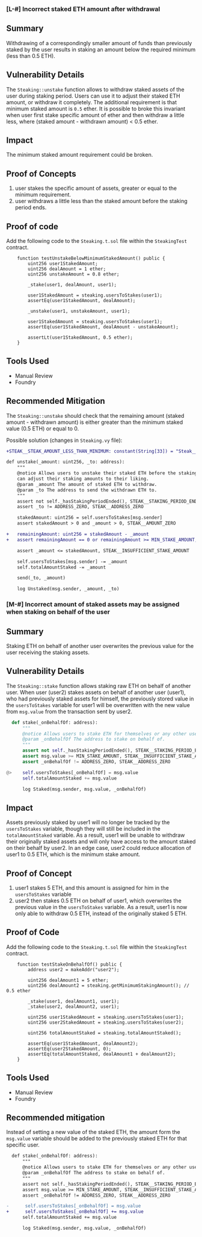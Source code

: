 ### [L-#] Incorrect staked ETH amount after withdrawal

## Summary

Withdrawing of a correspondingly smaller amount of funds than previously staked by the user results in staking an amount below the required minimum (less than 0.5 ETH).

## Vulnerability Details

The `Steaking::unstake` function allows to withdraw staked assets of the user during staking period. Users can use it to adjust their staked ETH amount, or withdraw it completely. The additional requirement is that minimum staked amount is `0.5` ether. It is possible to broke this invariant when user first stake specific amount of ether and then withdraw a little less, where (staked amount - withdrawn amount) < 0.5 ether.

## Impact

The minimum staked amount requirement could be broken.

## Proof of Concepts

1. user stakes the specific amount of assets, greater or equal to the minimum requirement.
2. user withdraws a little less than the staked amount before the staking period ends.

## Proof of code

Add the following code to the `Steaking.t.sol` file within the `SteakingTest` contract.

```solidity
    function testUnstakeBelowMinimumStakedAmount() public {
        uint256 user1StakedAmount;
        uint256 dealAmount = 1 ether;
        uint256 unstakeAmount = 0.8 ether;

        _stake(user1, dealAmount, user1);

        user1StakedAmount = steaking.usersToStakes(user1);
        assertEq(user1StakedAmount, dealAmount);

        _unstake(user1, unstakeAmount, user1);

        user1StakedAmount = steaking.usersToStakes(user1);
        assertEq(user1StakedAmount, dealAmount - unstakeAmount);

        assertLt(user1StakedAmount, 0.5 ether);
    }
```

## Tools Used

- Manual Review
- Foundry

## Recommended Mitigation

The `Steaking::unstake` should check that the remaining amount (staked amount - withdrawn amount) is either greater than the minimum staked value (0.5 ETH) or equal to 0.

Possible solution (changes in `Steaking.vy` file):

```diff
+STEAK__STEAK_AMOUNT_LESS_THAN_MINIMUM: constant(String[33]) = "Steak__SteakAmountLessThanMinimum"
```

```diff
def unstake(_amount: uint256, _to: address):
    """
    @notice Allows users to unstake their staked ETH before the staking period ends. Users
    can adjust their staking amounts to their liking.
    @param _amount The amount of staked ETH to withdraw.
    @param _to The address to send the withdrawn ETH to.
    """
    assert not self._hasStakingPeriodEnded(), STEAK__STAKING_PERIOD_ENDED
    assert _to != ADDRESS_ZERO, STEAK__ADDRESS_ZERO

    stakedAmount: uint256 = self.usersToStakes[msg.sender]
    assert stakedAmount > 0 and _amount > 0, STEAK__AMOUNT_ZERO

+   remainingAmount: uint256 = stakedAmount - _amount
+   assert remainingAmount == 0 or remainingAmount >= MIN_STAKE_AMOUNT, STEAK__STEAK_AMOUNT_LESS_THAN_MINIMUM

    assert _amount <= stakedAmount, STEAK__INSUFFICIENT_STAKE_AMOUNT

    self.usersToStakes[msg.sender] -= _amount
    self.totalAmountStaked -= _amount

    send(_to, _amount)

    log Unstaked(msg.sender, _amount, _to)
```

### [M-#] Incorrect amount of staked assets may be assigned when staking on behalf of the user

## Summary

Staking ETH on behalf of another user overwrites the previous value for the user receiving the staking assets.

## Vulnerability Details

The `Steaking::stake` function allows staking raw ETH on behalf of another user. When user (user2) stakes assets on behalf of another user (user1), who had previously staked assets for himself, the previously stored value in the `usersToStakes` variable for user1 will be overwritten with the new value from `msg.value` from the transaction sent by user2.

```python
  def stake(_onBehalfOf: address):
      """
      @notice Allows users to stake ETH for themselves or any other user within the staking period.
      @param _onBehalfOf The address to stake on behalf of.
      """
      assert not self._hasStakingPeriodEnded(), STEAK__STAKING_PERIOD_ENDED
      assert msg.value >= MIN_STAKE_AMOUNT, STEAK__INSUFFICIENT_STAKE_AMOUNT
      assert _onBehalfOf != ADDRESS_ZERO, STEAK__ADDRESS_ZERO

@>    self.usersToStakes[_onBehalfOf] = msg.value
      self.totalAmountStaked += msg.value

      log Staked(msg.sender, msg.value, _onBehalfOf)
```

## Impact

Assets previously staked by user1 will no longer be tracked by the `usersToStakes` variable, though they will still be included in the `totalAmountStaked` variable. As a result, user1 will be unable to withdraw their originally staked assets and will only have access to the amount staked on their behalf by user2. In an edge case, user2 could reduce allocation of user1 to 0.5 ETH, which is the minimum stake amount.

## Proof of Concept

1. user1 stakes 5 ETH, and this amount is assigned for him in the `usersToStakes` variable
2. user2 then stakes 0.5 ETH on behalf of user1, which overwrites the previous value in the `usersToStakes` variable. As a result, user1 is now only able to withdraw 0.5 ETH, instead of the originally staked 5 ETH.

## Proof of Code

Add the following code to the `Steaking.t.sol` file within the `SteakingTest` contract.

```solidity
    function testStakeOnBehalfOf() public {
        address user2 = makeAddr("user2");

        uint256 dealAmount1 = 5 ether;
        uint256 dealAmount2 = steaking.getMinimumStakingAmount(); // 0.5 ether

        _stake(user1, dealAmount1, user1);
        _stake(user2, dealAmount2, user1);

        uint256 user1StakedAmount = steaking.usersToStakes(user1);
        uint256 user2StakedAmount = steaking.usersToStakes(user2);

        uint256 totalAmountStaked = steaking.totalAmountStaked();

        assertEq(user1StakedAmount, dealAmount2);
        assertEq(user2StakedAmount, 0);
        assertEq(totalAmountStaked, dealAmount1 + dealAmount2);
    }
```

## Tools Used

- Manual Review
- Foundry

## Recommended mitigation

Instead of setting a new value of the staked ETH, the amount form the `msg.value` variable should be added to the previously staked ETH for that specific user.

```diff
  def stake(_onBehalfOf: address):
      """
      @notice Allows users to stake ETH for themselves or any other user within the staking period.
      @param _onBehalfOf The address to stake on behalf of.
      """
      assert not self._hasStakingPeriodEnded(), STEAK__STAKING_PERIOD_ENDED
      assert msg.value >= MIN_STAKE_AMOUNT, STEAK__INSUFFICIENT_STAKE_AMOUNT
      assert _onBehalfOf != ADDRESS_ZERO, STEAK__ADDRESS_ZERO

-      self.usersToStakes[_onBehalfOf] = msg.value
+      self.usersToStakes[_onBehalfOf] += msg.value
      self.totalAmountStaked += msg.value

      log Staked(msg.sender, msg.value, _onBehalfOf)
```
